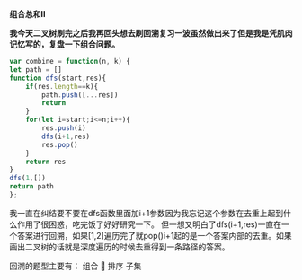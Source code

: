 **组合总和II**

**我今天二叉树刷完之后我再回头想去刷回溯复习一波虽然做出来了但是我是凭肌肉记忆写的，复盘一下组合问题。**
```javaScript
var combine = function(n, k) {
let path = []
function dfs(start,res){
    if(res.length==k){
        path.push([...res])
        return
    }
    for(let i=start;i<=n;i++){
        res.push(i)
        dfs(i+1,res)
        res.pop()
    }
    return res
}
dfs(1,[])
return path
};
```
我一直在纠结要不要在dfs函数里面加i+1参数因为我忘记这个参数在去重上起到什么作用了很困惑，吃完饭了好好研究一下。
但一想又明白了dfs(i+1,res)一直在一个答案进行回溯，如果[1,2]遍历完了就pop()i+1起的是一个答案内部的去重。如果画出二叉树的话就是深度遍历的时候去重得到一条路径的答案。

回溯的题型主要有：
组合 🐶
排序
子集
